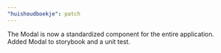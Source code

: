 ```yaml
---
"huishoudboekje": patch
---
```


The Modal is now a standardized component for the entire application. Added Modal to storybook and a unit test.
